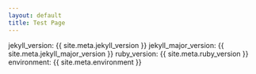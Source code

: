```yaml
---
layout: default
title: Test Page
---
```


jekyll_version: {{ site.meta.jekyll_version }}
jekyll_major_version: {{ site.meta.jekyll_major_version }}
ruby_version: {{ site.meta.ruby_version }}
environment: {{ site.meta.environment }}
